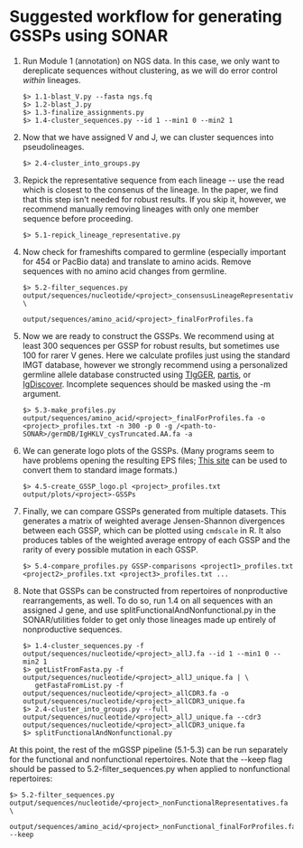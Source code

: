 Suggested workflow for generating GSSPs using SONAR
===

1. Run Module 1 (annotation) on NGS data. In this case, we only want to dereplicate sequences without clustering, as we will do error control _within_ lineages.
   ```
   $> 1.1-blast_V.py --fasta ngs.fq
   $> 1.2-blast_J.py
   $> 1.3-finalize_assignments.py
   $> 1.4-cluster_sequences.py --id 1 --min1 0 --min2 1
   ```
1. Now that we have assigned V and J, we can cluster sequences into pseudolineages.
   ```
   $> 2.4-cluster_into_groups.py
   ```
1. Repick the representative sequence from each lineage -- use the read which is closest to the consenus of the lineage. In the paper, we find that this step isn't needed for robust results. If you skip it, however, we recommend manually removing lineages with only one member sequence before proceeding.
   ```
   $> 5.1-repick_lineage_representative.py
   ```
1. Now check for frameshifts compared to germline (especially important for 454 or PacBio data) and translate to amino acids. Remove sequences with no amino acid changes from germline.
   ```
   $> 5.2-filter_sequences.py output/sequences/nucleotide/<project>_consensusLineageRepresentatives.fa \
                              output/sequences/amino_acid/<project>_finalForProfiles.fa
   ```
1. Now we are ready to construct the GSSPs. We recommend using at least 300 sequences per GSSP for robust results, but sometimes use 100 for rarer V genes. Here we calculate profiles just using the standard IMGT database, however we strongly recommend using a personalized germline allele database constructed using [TIgGER](http://tigger.readthedocs.io/en/0.2.8/), [partis](https://github.com/psathyrella/partis), or [IgDiscover](https://bitbucket.org/igdiscover/igdiscover). Incomplete sequences should be masked using the -m argument.
   ```
   $> 5.3-make_profiles.py output/sequences/amino_acid/<project>_finalForProfiles.fa -o <project>_profiles.txt -n 300 -p 0 -g /<path-to-SONAR>/germDB/IgHKLV_cysTruncated.AA.fa -a
   ```
1. We can generate logo plots of the GSSPs. (Many programs seem to have problems opening the resulting EPS files; [This site](http://convertepstojpg.com/) can be used to convert them to standard image formats.)
   ```
   $> 4.5-create_GSSP_logo.pl <project>_profiles.txt output/plots/<project>-GSSPs
   ```
1. Finally, we can compare GSSPs generated from multiple datasets. This generates a matrix of weighted average Jensen-Shannon divergences between each GSSP, which can be plotted using `cmdscale` in R. It also produces tables of the weighted average entropy of each GSSP and the rarity of every possible mutation in each GSSP.
   ```
   $> 5.4-compare_profiles.py GSSP-comparisons <project1>_profiles.txt <project2>_profiles.txt <project3>_profiles.txt ...
   ```
1. Note that GSSPs can be constructed from repertoires of nonproductive rearrangements, as well. To do so, run 1.4 on all sequences with an assigned J gene, and use splitFunctionalAndNonfunctional.py in the SONAR/utilities folder to get only those lineages made up entirely of nonproductive sequences.
   ```
   $> 1.4-cluster_sequences.py -f output/sequences/nucleotide/<project>_allJ.fa --id 1 --min1 0 --min2 1
   $> getListFromFasta.py -f output/sequences/nucleotide/<project>_allJ_unique.fa | \
      getFastaFromList.py -f output/sequences/nucleotide/<project>_allCDR3.fa -o output/sequences/nucleotide/<project>_allCDR3_unique.fa
   $> 2.4-cluster_into_groups.py --full output/sequences/nucleotide/<project>_allJ_unique.fa --cdr3 output/sequences/nucleotide/<project>_allCDR3_unique.fa
   $> splitFunctionalAndNonfunctional.py
   ```
At this point, the rest of the mGSSP pipeline (5.1-5.3) can be run separately for the functional and nonfunctional repertoires. Note that the --keep flag should be passed to 5.2-filter_sequences.py when applied to nonfunctional repertoires:
   ```
   $> 5.2-filter_sequences.py output/sequences/nucleotide/<project>_nonFunctionalRepresentatives.fa \
                              output/sequences/amino_acid/<project>_nonFunctional_finalForProfiles.fa --keep
   ```
